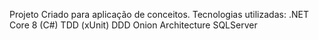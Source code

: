 Projeto Criado para aplicação de conceitos.
Tecnologias utilizadas:
.NET Core 8 (C#)
TDD (xUnit)
DDD
Onion Architecture
SQLServer
